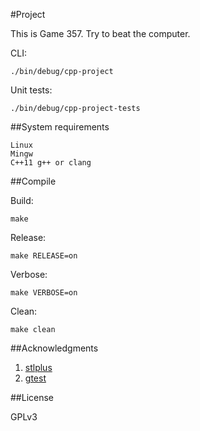 #Project

This is Game 357. Try to beat the computer.

CLI:

    ./bin/debug/cpp-project

Unit tests:

    ./bin/debug/cpp-project-tests

##System requirements

    Linux
    Mingw
    C++11 g++ or clang

##Compile

Build:

    make

Release:

    make RELEASE=on

Verbose:

    make VERBOSE=on

Clean:

    make clean

##Acknowledgments

1. [stlplus](http://stlplus.sourceforge.net/)
2. [gtest](https://github.com/google/googletest)

##License

GPLv3
